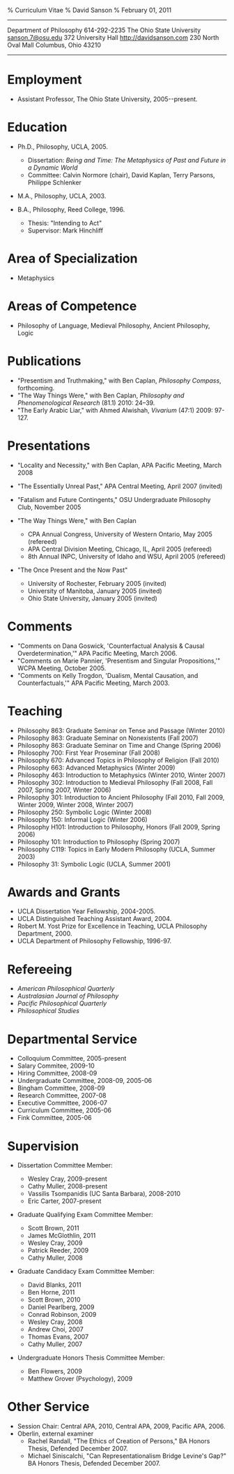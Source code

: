 % Curriculum Vitae
% David Sanson
% February 01, 2011

-------------------------------     ----------------------------------------
Department of Philosophy                                        614-292-2235
The Ohio State University                                 <sanson.7@osu.edu>
372 University Hall                                 <http://davidsanson.com>
230 North Oval Mall
Columbus, Ohio 43210
-------------------------------     ----------------------------------------

# Employment

-   Assistant Professor, The Ohio State University, 2005--present.

# Education

-   Ph.D., Philosophy, UCLA, 2005.
    -   Dissertation:
        *Being and Time: The Metaphysics of Past and Future in a Dynamic World*
    -   Committee: Calvin Normore (chair), David Kaplan, Terry Parsons,
        Philippe Schlenker

-   M.A., Philosophy, UCLA, 2003.
-   B.A., Philosophy, Reed College, 1996.
    -   Thesis: "Intending to Act"
    -   Supervisor: Mark Hinchliff


# Area of Specialization

-   Metaphysics

# Areas of Competence

-   Philosophy of Language, Medieval Philosophy, Ancient
    Philosophy, Logic

# Publications

-   "Presentism and Truthmaking," with Ben Caplan,
    *Philosophy Compass*, forthcoming.
-   "The Way Things Were," with Ben Caplan,
    *Philosophy and Phenomenological Research* (81.1) 2010: 24–39.
-   "The Early Arabic Liar," with Ahmed Alwishah, *Vivarium* (47:1)
    2009: 97-127.

# Presentations

-   "Locality and Necessity," with Ben Caplan, APA Pacific Meeting,
    March 2008
-   "The Essentially Unreal Past," APA Central Meeting, April 2007
    (invited)
-   "Fatalism and Future Contingents," OSU Undergraduate Philosophy
    Club, November 2005
-   "The Way Things Were," with Ben Caplan
    -   CPA Annual Congress, University of Western Ontario, May 2005
        (refereed)
    -   APA Central Division Meeting, Chicago, IL, April 2005
        (refereed)
    -   8th Annual INPC, University of Idaho and WSU, April 2005
        (refereed)

-   "The Once Present and the Now Past"
    -   University of Rochester, February 2005 (invited)
    -   University of Manitoba, January 2005 (invited)
    -   Ohio State University, January 2005 (invited)


# Comments

-   "Comments on Dana Goswick, 'Counterfactual Analysis & Causal
    Overdetermination,'" APA Pacific Meeting, March 2006.
-   "Comments on Marie Pannier, 'Presentism and Singular
    Propositions,'" WCPA Meeting, October 2005.
-   "Comments on Kelly Trogdon, 'Dualism, Mental Causation, and
    Counterfactuals,'" APA Pacific Meeting, March 2003.

# Teaching

-   Philosophy 863: Graduate Seminar on Tense and Passage (Winter
    2010)
-   Philosophy 863: Graduate Seminar on Nonexistents (Fall 2007)
-   Philosophy 863: Graduate Seminar on Time and Change (Spring
    2006)
-   Philosophy 700: First Year Proseminar (Fall 2008)
-   Philosophy 670: Advanced Topics in Philosophy of Religion (Fall
    2010)
-   Philosophy 663: Advanced Metaphysics (Winter 2009)
-   Philosophy 463: Introduction to Metaphysics (Winter 2010,
    Winter 2007)
-   Philosophy 302: Introduction to Medieval Philosophy (Fall 2008,
    Fall 2007, Spring 2007, Winter 2006)
-   Philosophy 301: Introduction to Ancient Philosophy (Fall 2010,
    Fall 2009, Winter 2009, Winter 2008, Winter 2007)
-   Philosophy 250: Symbolic Logic (Winter 2008)
-   Philosophy 150: Informal Logic (Winter 2006)
-   Philosophy H101: Introduction to Philosophy, Honors (Fall 2009,
    Spring 2006)
-   Philosophy 101: Introduction to Philosophy (Spring 2007)
-   Philosophy C119: Topics in Early Modern Philosophy (UCLA,
    Summer 2003)
-   Philosophy 31: Symbolic Logic (UCLA, Summer 2001)

# Awards and Grants

-   UCLA Dissertation Year Fellowship, 2004-2005.
-   UCLA Distinguished Teaching Assistant Award, 2004.
-   Robert M. Yost Prize for Excellence in Teaching, UCLA
    Philosophy Department, 2000.
-   UCLA Department of Philosophy Fellowship, 1996-97.

# Refereeing

-   *American Philosophical Quarterly*
-   *Australasian Journal of Philosophy*
-   *Pacific Philosophical Quarterly*
-   *Philosophical Studies*

# Departmental Service

-   Colloquium Committee, 2005-present
-   Salary Commitee, 2009-10
-   Hiring Committee, 2008-09
-   Undergraduate Committee, 2008-09, 2005-06
-   Bingham Committee, 2008-09
-   Research Committee, 2007-08
-   Executive Committee, 2006-07
-   Curriculum Committee, 2005-06
-   Fink Committee, 2005-06

# Supervision

-   Dissertation Committee Member:
    -   Wesley Cray, 2009-present
    -   Cathy Muller, 2008-present
    -   Vassilis Tsompanidis (UC Santa Barbara), 2008-2010
    -   Eric Carter, 2007-present

-   Graduate Qualifying Exam Committee Member:
    -   Scott Brown, 2011
    -   James McGlothlin, 2011
    -   Wesley Cray, 2009
    -   Patrick Reeder, 2009
    -   Cathy Muller, 2008

-   Graduate Candidacy Exam Committee Member:
    -   David Blanks, 2011
    -   Ben Horne, 2011
    -   Scott Brown, 2010
    -   Daniel Pearlberg, 2009
    -   Conrad Robinson, 2009
    -   Wesley Cray, 2008
    -   Andrew Choi, 2007
    -   Thomas Evans, 2007
    -   Cathy Muller, 2007

-   Undergraduate Honors Thesis Committee Member:
    -   Ben Flowers, 2009
    -   Matthew Grover (Psychology), 2009


# Other Service

-   Session Chair: Central APA, 2010, Central APA, 2009, Pacific
    APA, 2006.
-   Oberlin, external examiner
    -   Rachel Randall, "The Ethics of Creation of Persons," BA Honors
        Thesis, Defended December 2007.
    -   Michael Siniscalchi, "Can Representationalism Bridge Levine's
        Gap?" BA Honors Thesis, Defended December 2007.



